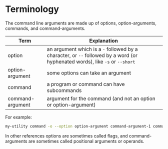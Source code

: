 # Terminology

The command line arguments are made up of options, option-arguments, commands, and command-arguments.

| Term | Explanation |
| --- | --- |
| option | an argument which is a `-` followed by a character, or `--` followed by a word (or hyphenated words), like `-s` or `--short` |
| option-argument| some options can take an argument |
| command | a program or command can have subcommands |
| command-argument | argument for the command (and not an option or option-argument) |

For example:

```sh
my-utility command -o --option option-argument command-argument-1 command-argument-2
```

In other references options are sometimes called flags, and command-arguments are sometimes called positional arguments or operands.
